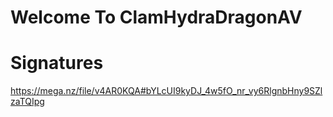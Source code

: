 # Welcome To ClamHydraDragonAV

# Signatures
https://mega.nz/file/v4AR0KQA#bYLcUI9kyDJ_4w5fO_nr_vy6RlgnbHny9SZlzaTQIpg
